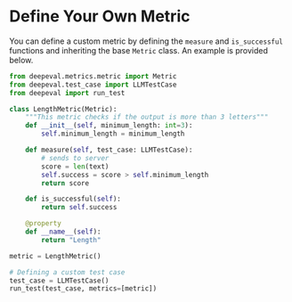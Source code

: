 # Define Your Own Metric

You can define a custom metric by defining the `measure` and `is_successful` functions and inheriting the base `Metric` class. An example is provided below.

```python
from deepeval.metrics.metric import Metric
from deepeval.test_case import LLMTestCase
from deepeval import run_test

class LengthMetric(Metric):
    """This metric checks if the output is more than 3 letters"""
    def __init__(self, minimum_length: int=3):
        self.minimum_length = minimum_length

    def measure(self, test_case: LLMTestCase):
        # sends to server
        score = len(text)
        self.success = score > self.minimum_length
        return score

    def is_successful(self):
        return self.success

    @property
    def __name__(self):
        return "Length"

metric = LengthMetric()

# Defining a custom test case
test_case = LLMTestCase()
run_test(test_case, metrics=[metric])
```
